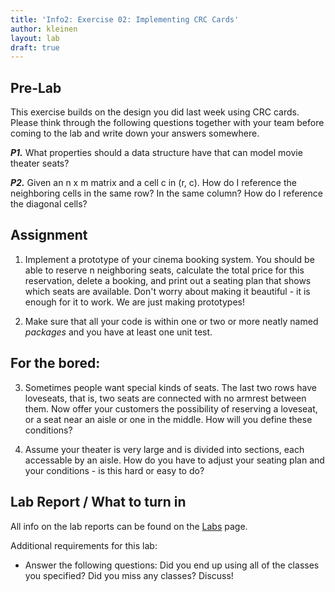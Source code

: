 ```yaml
---
title: 'Info2: Exercise 02: Implementing CRC Cards'
author: kleinen
layout: lab
draft: true
---
```


## Pre-Lab

This exercise builds on the design you did last week using CRC cards. Please think through the following questions together with your team before coming to the lab and write down your answers somewhere.

***P1.*** What properties should a data structure have that can model movie theater seats?

***P2.*** Given an n x m matrix and a cell c in (r, c). How do I reference the neighboring cells in the same row? In the same column? How do I reference the diagonal cells?

## Assignment
1. Implement a prototype of your cinema booking system. You should be able to reserve n neighboring seats, calculate the total price for this reservation, delete a booking, and print out a seating plan that shows which seats are available. Don't worry about making it beautiful - it is enough for it to work. We are just making prototypes!

2. Make sure that all your code is within one or two or more neatly named *packages* and you have at least one unit test.

## For the bored:
3. Sometimes people want special kinds of seats. The last two rows have loveseats, that is, two seats are connected with no armrest between them. Now offer your customers the possibility of reserving a loveseat, or a seat near an aisle or one in the middle. How will you define these conditions?

4. Assume your theater is very large and is divided into sections, each accessable by an aisle. How do you have to adjust your seating plan and your conditions - is this hard or easy to do?

## Lab Report / What to turn in
All info on the lab reports can be found on the [Labs](https://bkleinen.github.io/classes/ss2020/info2/labs/) page.

Additional requirements for this lab:
* Answer the following questions: Did you end up using all of the classes you specified? Did you miss any classes? Discuss!
